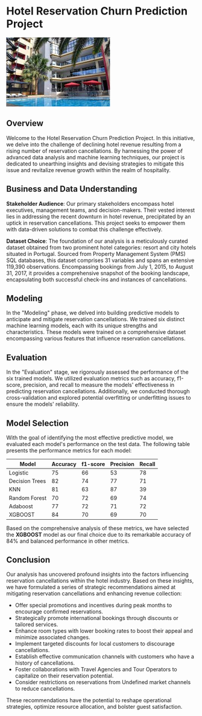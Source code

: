 # Hotel Reservation Churn Prediction Project
![Hotel](data/hotel.jpeg)
## Overview
Welcome to the Hotel Reservation Churn Prediction Project. In this initiative, we delve into the challenge of declining hotel revenue resulting from a rising number of reservation cancellations. By harnessing the power of advanced data analysis and machine learning techniques, our project is dedicated to unearthing insights and devising strategies to mitigate this issue and revitalize revenue growth within the realm of hospitality.

## Business and Data Understanding
**Stakeholder Audience**: Our primary stakeholders encompass hotel executives, management teams, and decision-makers. Their vested interest lies in addressing the recent downturn in hotel revenue, precipitated by an uptick in reservation cancellations. This project seeks to empower them with data-driven solutions to combat this challenge effectively.

**Dataset Choice**: The foundation of our analysis is a meticulously curated dataset obtained from two prominent hotel categories: resort and city hotels situated in Portugal. Sourced from Property Management System (PMS) SQL databases, this dataset comprises 31 variables and spans an extensive 119,390 observations. Encompassing bookings from July 1, 2015, to August 31, 2017, it provides a comprehensive snapshot of the booking landscape, encapsulating both successful check-ins and instances of cancellations.

## Modeling
In the "Modeling" phase, we delved into building predictive models to anticipate and mitigate reservation cancellations. We trained six distinct machine learning models, each with its unique strengths and characteristics. These models were trained on a comprehensive dataset encompassing various features that influence reservation cancellations.

## Evaluation
In the "Evaluation" stage, we rigorously assessed the performance of the six trained models. We utilized evaluation metrics such as accuracy, f1-score, precision, and recall to measure the models' effectiveness in predicting reservation cancellations. Additionally, we conducted thorough cross-validation and explored potential overfitting or underfitting issues to ensure the models' reliability.

## Model Selection
With the goal of identifying the most effective predictive model, we evaluated each model's performance on the test data. The following table presents the performance metrics for each model:

| Model          | Accuracy | f1-score | Precision | Recall |
|----------------|----------|----------|-----------|--------|
| Logistic       | 75       | 66       | 53        | 78     |
| Decision Trees | 82       | 74       | 77        | 71     |
| KNN            | 81       | 63       | 87        | 39     |
| Random Forest  | 70       | 72       | 69        | 74     |
| Adaboost       | 77       | 72       | 71        | 72     |
| XGBOOST        | 84       | 70       | 69        | 70     |

Based on the comprehensive analysis of these metrics, we have selected the **XGBOOST** model as our final choice due to its remarkable accuracy of 84% and balanced performance in other metrics.

## Conclusion
Our analysis has uncovered profound insights into the factors influencing reservation cancellations within the hotel industry. Based on these insights, we have formulated a series of strategic recommendations aimed at mitigating reservation cancellations and enhancing revenue collection:

- Offer special promotions and incentives during peak months to encourage confirmed reservations.
- Strategically promote international bookings through discounts or tailored services.
- Enhance room types with lower booking rates to boost their appeal and minimize associated changes.
- Implement targeted discounts for local customers to discourage cancellations.
- Establish effective communication channels with customers who have a history of cancellations.
- Foster collaborations with Travel Agencies and Tour Operators to capitalize on their reservation potential.
- Consider restrictions on reservations from Undefined market channels to reduce cancellations.

These recommendations have the potential to reshape operational strategies, optimize resource allocation, and bolster guest satisfaction.
